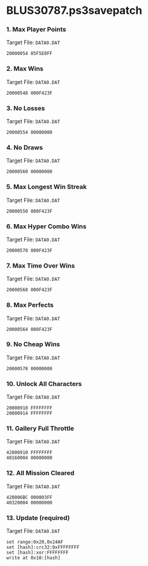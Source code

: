 # BLUS30787.ps3savepatch

### 1. Max Player Points

Target File: `DATA0.DAT`

```
20000054 05F5E0FF
```

### 2. Max Wins

Target File: `DATA0.DAT`

```
20000548 000F423F
```

### 3. No Losses

Target File: `DATA0.DAT`

```
20000554 00000000
```

### 4. No Draws

Target File: `DATA0.DAT`

```
20000560 00000000
```

### 5. Max Longest Win Streak

Target File: `DATA0.DAT`

```
20000550 000F423F
```

### 6. Max Hyper Combo Wins

Target File: `DATA0.DAT`

```
20000570 000F423F
```

### 7. Max Time Over Wins

Target File: `DATA0.DAT`

```
20000568 000F423F
```

### 8. Max Perfects

Target File: `DATA0.DAT`

```
20000564 000F423F
```

### 9. No Cheap Wins

Target File: `DATA0.DAT`

```
20000578 00000000
```

### 10. Unlock All Characters

Target File: `DATA0.DAT`

```
20000910 FFFFFFFF
20000914 FFFFFFFF
```

### 11. Gallery Full Throttle

Target File: `DATA0.DAT`

```
42000910 FFFFFFFF
40160004 00000000
```

### 12. All Mission Cleared

Target File: `DATA0.DAT`

```
420006BC 000003FF
40320004 00000000
```

### 13. Update (required)

Target File: `DATA0.DAT`

```
set range:0x20,0x24AF
set [hash]:crc32:0xFFFFFFFF
set [hash]:xor:FFFFFFFF
write at 0x10:[hash]
```

